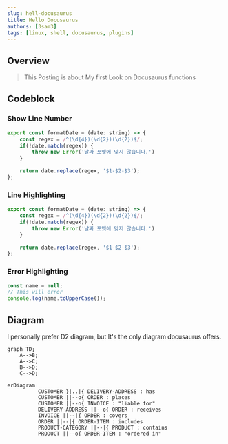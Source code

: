 ```yaml
---
slug: hell-docusaurus
title: Hello Docusaurus
authors: [3sam3]
tags: [linux, shell, docusaurus, plugins]
---
```


## Overview

> This Posting is about My first Look on Docusaurus functions

## Codeblock

### Show Line Number

```js showLineNumbers
export const formatDate = (date: string) => {
    const regex = /^(\d{4})(\d{2})(\d{2})$/;
    if(!date.match(regex)) {
        throw new Error('날짜 포맷에 맞지 않습니다.')
    }

    return date.replace(regex, '$1-$2-$3');
};
```

### Line Highlighting

```js showLineNumbers {2,7}
export const formatDate = (date: string) => {
    const regex = /^(\d{4})(\d{2})(\d{2})$/;
    if(!date.match(regex)) {
        throw new Error('날짜 포맷에 맞지 않습니다.')
    }

    return date.replace(regex, '$1-$2-$3');
};
```

### Error Highlighting

```js
const name = null;
// This will error
console.log(name.toUpperCase());
```

## Diagram

I personally prefer D2 diagram, but It's the only diagram docusaurus offers.

```mermaid
graph TD;
    A-->B;
    A-->C;
    B-->D;
    C-->D;
```

```mermaid
erDiagram
          CUSTOMER }|..|{ DELIVERY-ADDRESS : has
          CUSTOMER ||--o{ ORDER : places
          CUSTOMER ||--o{ INVOICE : "liable for"
          DELIVERY-ADDRESS ||--o{ ORDER : receives
          INVOICE ||--|{ ORDER : covers
          ORDER ||--|{ ORDER-ITEM : includes
          PRODUCT-CATEGORY ||--|{ PRODUCT : contains
          PRODUCT ||--o{ ORDER-ITEM : "ordered in"
```
